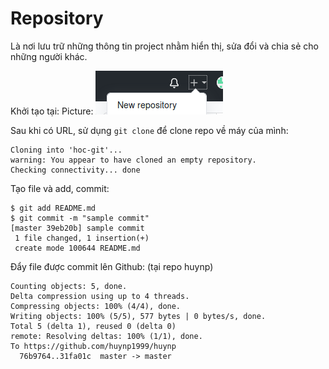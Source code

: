 # Repository
Là nơi lưu trữ những thông tin project nhằm hiển thị, sửa đổi và chia sẻ cho những người khác.

Khởi tạo tại:
Picture: ![Alt](https://github.com/huynp1999/huynp/blob/master/New%20r.png)

Sau khi có URL, sử dụng `git clone` để clone repo về máy của mình:
```$ git clone hhttps://github.com/huynp1999/huynp
Cloning into 'hoc-git'...
warning: You appear to have cloned an empty repository.
Checking connectivity... done
```
Tạo file và add, commit:
```$ echo "# Thực hành Git cơ bản" > README.md
$ git add README.md 
$ git commit -m "sample commit"
[master 39eb20b] sample commit
 1 file changed, 1 insertion(+)
 create mode 100644 README.md
 ```
 Đẩy file được commit lên Github: (tại repo huynp)
 ```$ git push origin master
Counting objects: 5, done.
Delta compression using up to 4 threads.
Compressing objects: 100% (4/4), done.
Writing objects: 100% (5/5), 577 bytes | 0 bytes/s, done.
Total 5 (delta 1), reused 0 (delta 0)
remote: Resolving deltas: 100% (1/1), done.
To https://github.com/huynp1999/huynp
   76b9764..31fa01c  master -> master
```
